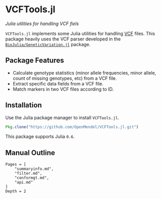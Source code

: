 # VCFTools.jl

*Julia utilities for handling VCF fiels*

`VCFTools.jl` implements some Julia utilities for handling [VCF](https://github.com/samtools/hts-specs) files. This package heavily uses the VCF parser developed in the [`BioJulia/GeneticVariation.jl`](https://github.com/BioJulia/GeneticVariation.jl) package.

## Package Features

- Calculate genotype statistics (minor allele frequencies, minor allele, count of missing genotypes, etc) from a VCF file.  
- Extract specific data fields from a VCF file.   
- Match markers in two VCF files according to ID.  

## Installation

Use the Julia package manager to install `VCFTools.jl`.
```julia
Pkg.clone("https://github.com/OpenMendel/VCFTools.jl.git")
```
This package supports Julia `0.6`.

## Manual Outline

```@contents
Pages = [
    "summaryinfo.md",
    "filter.md",
    "conformgt.md",
    "api.md"
]
Depth = 2
```
